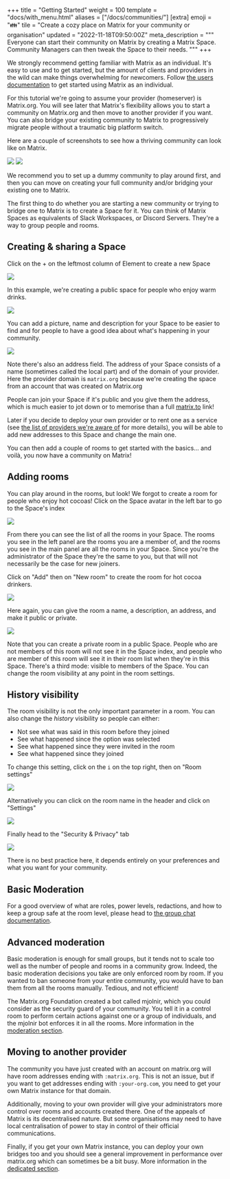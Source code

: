 +++
title = "Getting Started"
weight = 100
template = "docs/with_menu.html"
aliases = ["/docs/communities/"]
[extra]
emoji = "👪"
tile = "Create a cozy place on Matrix for your community or organisation"
updated = "2022-11-18T09:50:00Z"
meta_description = """
Everyone can start their community on Matrix by creating a Matrix Space.
Community Managers can then tweak the Space to their needs.
"""
+++

We strongly recommend getting familiar with Matrix as an individual. It's easy
to use and to get started, but the amount of clients and providers in the wild
can make things overwhelming for newcomers. Follow [the users documentation](/docs/chat_basics)
to get started using Matrix as an individual.

For this tutorial we're going to assume your provider (homeserver) is
Matrix.org. You will see later that Matrix's flexibility allows you to start a
community on Matrix.org and then move to another provider if you want. You can
also bridge your existing community to Matrix to progressively migrate people
without a traumatic big platform switch.

Here are a couple of screenshots to see how a thriving community can look like
on Matrix.

![](../bridging/from-matrix.png)
![](../bridging/from-discord.png)

We recommend you to set up a dummy community to play around first, and then you
can move on creating your full community and/or bridging your existing one to
Matrix.

The first thing to do whether you are starting a new community or trying to
bridge one to Matrix is to create a Space for it. You can think of Matrix Spaces
as equivalents of Slack Workspaces, or Discord Servers. They're a way to group
people and rooms.

## Creating & sharing a Space

Click on the + on the leftmost column of Element to create a new Space

![](space-click-plus.png)

In this example, we're creating a public space for people who enjoy warm drinks.

![](space-public-private.png)

You can add a picture, name and description for your Space to be easier to find
and for people to have a good idea about what's happening in your community.

![](space-details.png)

Note there's also an address field. The address of your Space consists of a name
(sometimes called the local part) and of the domain of your provider. Here the
provider domain is `matrix.org` because we're creating the space from an account
that was created on Matrix.org

People can join your Space if it's public and you give them the address, which
is much easier to jot down or to memorise than a full [matrix.to](https://matrix.to)
link!

Later if you decide to deploy your own provider or to rent one as a service
(see [the list of providers we're aware of](/ecosystem/hosting) for more
details), you will be able to add new addresses to this Space and change the
main one.

You can then add a couple of rooms to get started with the basics... and voilà,
you now have a community on Matrix!

## Adding rooms

You can play around in the rooms, but look! We forgot to create a room for
people who enjoy hot cocoas! Click on the Space avatar in the left bar to go to
the Space's index

![](space-click-avatar.png)

From there you can see the list of all the rooms in your Space. The rooms you
see in the left panel are the rooms you are a member of, and the rooms you see
in the main panel are all the rooms in your Space. Since you're the
administrator of the Space they're the same to you, but that will not
necessarily be the case for new joiners.

Click on "Add" then on "New room" to create the room for hot cocoa drinkers.

![](space-add-room-menu.png)

Here again, you can give the room a name, a description, an address, and make it
public or private.

![](space-add-room-details.png)

Note that you can create a private room in a public Space. People who are not
members of this room will not see it in the Space index, and people who are
member of this room will see it in their room list when they're in this Space.
There's a third mode: visible to members of the Space. You can change the room
visibility at any point in the room settings.

## History visibility

The room visibility is not the only important parameter in a room. You can also
change the _history_ visibility so people can either:
- Not see what was said in this room before they joined
- See what happened since the option was selected
- See what happened since they were invited in the room
- See what happened since they joined

To change this setting, click on the `i` on the top right, then on "Room 
settings"

![](room-settings-right-bar.png)

Alternatively you can click on the room name in the header and click on
"Settings"

![](room-settings-header.png)

Finally head to the "Security & Privacy" tab

![](room-security-privacy.png)

There is no best practice here, it depends entirely on your preferences and what
you want for your community.

## Basic Moderation

For a good overview of what are roles, power levels, redactions, and how to keep
a group safe at the room level, please head to
[the group chat documentation](/docs/chat_basics/private-group-chat/#keeping-the-group-safe).

## Advanced moderation

Basic moderation is enough for small groups, but it tends not to scale too well
as the number of people and rooms in a community grow. Indeed, the basic 
moderation decisions you take are only enforced room by room. If you wanted to
ban someone from your entire community, you would have to ban them from all the
rooms manually. Tedious, and not efficient!

The Matrix.org Foundation created a bot called mjolnir, which you could consider
as the security guard of your community. You tell it in a control room to
perform certain actions against one or a group of individuals, and the mjolnir
bot enforces it in all the rooms. More information in the [moderation section](/docs/communities/moderation).

## Moving to another provider

The community you have just created with an account on matrix.org will have
room addresses ending with `:matrix.org`. This is not an issue, but if you want
to get addresses ending with `:your-org.com`, you need to get your own Matrix
instance for that domain.

Additionally, moving to your own provider will give your administrators more
control over rooms and accounts created there. One of the appeals of Matrix is
its decentralised nature. But some organisations may need to have local
centralisation of power to stay in control of their official communications.

Finally, if you get your own Matrix instance, you can deploy your own bridges
too and you should see a general improvement in performance over matrix.org
which can sometimes be a bit busy. More information in the [dedicated section](/docs/communities/switching-providers/).
